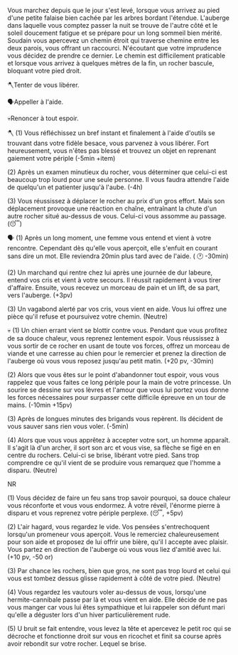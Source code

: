 Vous marchez depuis que le jour s'est levé, lorsque vous arrivez au pied d'une petite falaise bien cachée par les arbres bordant l'étendue. L'auberge dans laquelle vous comptez passer la nuit se trouve de l'autre côté et le soleil doucement fatigue et se prépare pour un long sommeil bien mérité. Soudain vous apercevez un chemin étroit qui traverse chemine entre les deux parois, vous offrant un raccourci. N'écoutant que votre imprudence vous décidez de prendre ce dernier. Le chemin est difficilement praticable et lorsque vous arrivez à quelques mètres de la fin,  un rocher bascule, bloquant votre pied droit.

🪓Tenter de vous libérer.

🗣Appeller à l'aide.

💀Renoncer à tout espoir.


🪓
(1) Vous réfléchissez un bref instant et finalement à l'aide d'outils se trouvant dans votre fidèle besace, vous parvenez à vous libérer. Fort heureusement, vous n'êtes pas blessé et trouvez un objet en reprenant gaiement votre périple 
(-5min +item)

(2) Après un examen minutieux du rocher, vous déterminer que celui-ci est beaucoup trop lourd pour une seule personne. Il vous faudra attendre l'aide de quelqu'un et patienter jusqu'à l'aube. 
(-4h)

(3) Vous réussissez à déplacer le rocher au prix d'un gros effort. Mais son déplacement provoque une réaction en chaîne, entraînant la chute d'un autre rocher situé  au-dessus de vous. Celui-ci vous assomme au passage. 
(😴)

🗣
(1) Après  un long moment, une femme vous entend et vient à votre rencontre. Cependant dès qu'elle vous aperçoit, elle s'enfuit en courant sans dire un mot. Elle reviendra 20min plus tard avec de l'aide. 
( 🕐 -30min)

(2) Un marchand qui rentre chez lui après une journée de dur labeure, entend vos cris et vient à votre secours. Il réussit rapidement à vous tirer d'affaire. Ensuite, vous recevez un morceau de pain et un lift, de sa part, vers l'auberge. 
(+3pv)

(3) Un vagabond alerté par vos cris, vous vient en aide. Vous lui offrez une pièce qu'il refuse et poursuivez votre chemin.
(Neutre)


💀
(1) Un chien errant vient se blottir contre vous. Pendant que vous profitez de sa douce chaleur, vous reprenez lentement espoir. Vous réussissez à vous sortir de ce rocher en usant de toute vos forces, offrez un morceau de viande et une carresse au chien pour le remercier et prenez la direction de l'auberge où vous vous reposez jusqu'au petit matin. 
(+20 pv, -30min)

(2) Alors que vous êtes sur le point d'abandonner tout espoir, vous vous rappelez que vous faites ce long périple pour la main de votre princesse. Un sourire se dessine sur vos lèvres et l'amour que vous lui portez vous donne les forces nécessaires pour surpasser cette difficile épreuve en un tour de mains.
(-10min +15pv)

(3) Après de longues minutes des brigands vous repèrent. Ils décident de vous sauver sans rien vous voler. 
(-5min)

(4) Alors que vous vous apprêtez à accepter votre sort, un homme apparaît. Il s'agit là d'un archer, il sort son arc et vous vise, sa flèche se figé en en centre du rochers. Celui-ci se brise, libérant votre pied. Sans trop comprendre ce qu'il  vient de se produire vous remarquez que l'homme a disparu. 
(Neutre)


NR

(1) Vous décidez de faire un feu sans trop savoir pourquoi, sa douce chaleur vous réconforte et vous vous endormez. À votre réveil, l'énorme pierre à disparu  et vous reprenez votre périple perplexe. 
(😴, +5pv)

(2) L'air hagard, vous regardez le vide. Vos pensées s'entrechoquent lorsqu'un promeneur vous aperçoit. Vous le remerciez chaleureusement pour son aide et proposez de lui offrir une bière, qu'il l accepte avec plaisir. Vous partez en direction de l'auberge où vous vous liez d'amitié avec lui.
(+10 pv, -50 or)

(3) Par chance les rochers, bien que gros, ne sont pas trop lourd et celui qui vous est tombez dessus glisse rapidement à côté de votre pied.
(Neutre)

(4) Vous regardez les vautours voler au-dessus de vous, lorsqu'une hermite-cannibale passe par là et vous vient en aide. Elle décide de ne pas vous manger car vous lui êtes sympathique et lui rappeler  son défunt  mari qu'elle  a  déguster lors d'un hiver  particulièrement  rude. 

(5) U bruit se fait entendre, vous levez la tête et apercevez le petit roc qui se décroche et fonctionne droit sur vous en ricochet et finit sa course après avoir rebondit sur votre rocher.  Lequel se brise.
